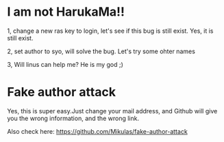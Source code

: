 # I am not HarukaMa!!
1, change a new ras key to login, let's see if this bug is still exist.
Yes, it is still exist.

2, set author to syo, will solve the bug.
Let's try some ohter names

3, Will linus can help me? He is my god ;)

# Fake author attack
Yes, this is super easy.Just change your mail address, and Github will
give you the wrong information, and the wrong link.

Also check here:
https://github.com/Mikulas/fake-author-attack
